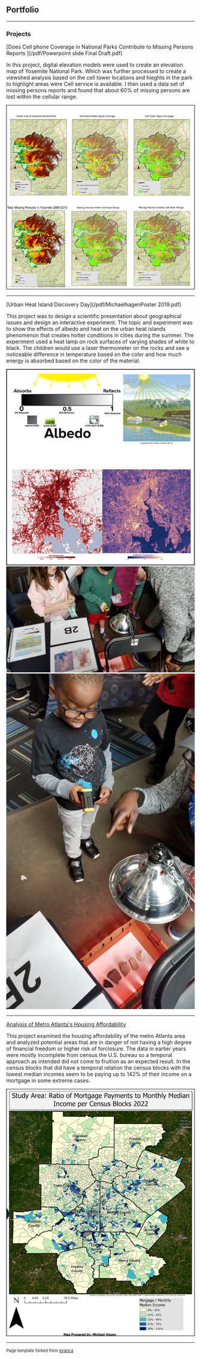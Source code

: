 ## Portfolio

---

### Projects

[Does Cell phone Coverage in National Parks Contribute to Missing Persons Reports ](/pdf/Powerpoint slide Final Draft.pdf)

In this project, digital elevation models were used to create an elevation map of Yosemite National Park. Which was further processed to create a viewshed analysis based on the cell tower locations and hieghts in the park to highlight areas were Cell service is available. I then used a data set of missing persons reports and found that about 60% of missing persons are lost within the cellular range. 

<img src="images/Maps4Cell.jpg"/>  

---

[Urban Heat Island Discovery Day](/pdf/MichaelhagenPoster 2019.pdf)

This project was to design a scientific presentation about geographical issues and design an interactive experiment. The topic and experiment was to show the effects of albedo and heat on the urban heat islands phenomenon that creates hotter conditions in cities during the summer. The experiment used a heat lamp on rock surfaces of varying shades of white to black. The children would use a laser thermometer on the rocks and see a noticeable difference in temperature based on the color and how much energy is absorbed based on the color of the material. 

<img src="images/Project2.jpg"/>
<img src="images/20190316_125606.jpg"/> 
<img src="pdf/20190316_133952.jpg"/> 

---

[Analysis of Metro Atlanta's Housing Affordability](https://storymaps.arcgis.com/stories/334cbbcecc704f0a93b367694f5bb06f)

This project examined the housing affordability of the metro Atlanta area and analyzed potential areas that are in danger of not having a high degree of financial freedom or higher risk of forclosure. The data in earlier years were mostly incomplete from census the U.S. bureau so a temporal approach as intended did not come to fruition as an expected result. In the census blocks that did have a temporal relation the census blocks with the lowest median incomes seem to be paying up to 142% of their income on a mortgage in some extreme cases.    

<img src="images/Mortgage rates.jpg"/>  




---
<p style="font-size:11px">Page template forked from <a href="https://github.com/evanca/quick-portfolio">evanca</a></p>
<!-- Remove above link if you don't want to attibute -->
